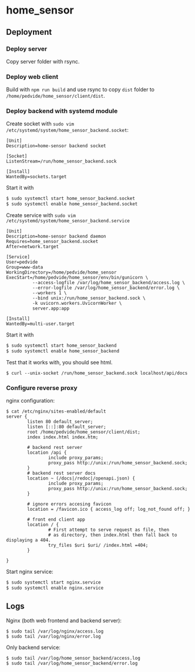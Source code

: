 # home_sensor

## Deployment

### Deploy server

Copy server folder with rsync.

### Deploy web client

Build with `npm run build` and use rsync to copy `dist` folder to `/home/pedvide/home_sensor/client/dist`.

### Deploy backend with systemd module

Create socket with `sudo vim /etc/systemd/system/home_sensor_backend.socket`:

```
[Unit]
Description=home-sensor backend socket

[Socket]
ListenStream=/run/home_sensor_backend.sock

[Install]
WantedBy=sockets.target
```

Start it with

```bash
$ sudo systemctl start home_sensor_backend.socket
$ sudo systemctl enable home_sensor_backend.socket
```

Create service with `sudo vim /etc/systemd/system/home_sensor_backend.service`

```
[Unit]
Description=home-sensor backend daemon
Requires=home_sensor_backend.socket
After=network.target

[Service]
User=pedvide
Group=www-data
WorkingDirectory=/home/pedvide/home_sensor
ExecStart=/home/pedvide/home_sensor/env/bin/gunicorn \
          --access-logfile /var/log/home_sensor_backend/access.log \
          --error-logfile /var/log/home_sensor_backend/error.log \
          --workers 1 \
          --bind unix:/run/home_sensor_backend.sock \
          -k uvicorn.workers.UvicornWorker \
          server.app:app

[Install]
WantedBy=multi-user.target
```

Start it with

```bash
$ sudo systemctl start home_sensor_backend
$ sudo systemctl enable home_sensor_backend
```

Test that it works with, you should see html.

```
$ curl --unix-socket /run/home_sensor_backend.sock localhost/api/docs
```

### Configure reverse proxy

nginx configuration:

```
$ cat /etc/nginx/sites-enabled/default
server {
        listen 80 default_server;
        listen [::]:80 default_server;
        root /home/pedvide/home_sensor/client/dist;
        index index.html index.htm;

        # backend rest server
        location /api {
                include proxy_params;
                proxy_pass http://unix:/run/home_sensor_backend.sock;
        }
        # backend rest server docs
        location ~ (/docs|/redoc|/openapi.json) {
                include proxy_params;
                proxy_pass http://unix:/run/home_sensor_backend.sock;
        }

        # ignore errors accesing favicon
        location = /favicon.ico { access_log off; log_not_found off; }

        # front end client app
        location / {
                # First attempt to serve request as file, then
                # as directory, then index.html then fall back to displaying a 404.
                try_files $uri $uri/ /index.html =404;
        }

}
```

Start nginx service:

```bash
$ sudo systemctl start nginx.service
$ sudo systemctl enable nginx.service
```

## Logs

Nginx (both web frontend and backend server):

```
$ sudo tail /var/log/nginx/access.log
$ sudo tail /var/log/nginx/error.log
```

Only backend service:

```
$ sudo tail /var/log/home_sensor_backend/access.log
$ sudo tail /var/log/home_sensor_backend/error.log
```
